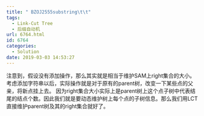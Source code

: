 ```yaml
---
title: " BZOJ2555substring\t\t"
tags:
  - Link-Cut Tree
  - 后缀自动机
url: 6764.html
id: 6764
categories:
  - Solution
date: 2019-03-03 14:53:27
---
```


注意到，假设没有添加操作，那么其实就是相当于维护SAM上right集合的大小。 考虑添加字符串以后，实际操作就是对于原有的parent树，改变一下某些点的父亲，将新点挂上去。 因为right集合大小实际上是parent树上这个点子树中代表结尾的结点个数。因此我们就是要动态维护树上每个点的子树信息。那么我们用LCT直接维护parent树及其的right集合就好了。